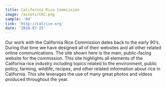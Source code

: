 ```yaml
---
title: California Rice Commission
image: /assets/CRC.png
sample: '04'
link: 'http://calrice.org'
date: '2018-07-25'
---
```

Our work with the California Rice Commission dates back to the early 90’s. During that time we have designed all of their websites and all other related online communications. The site shown here is the main, public-facing website for the commission. This site highlights all elements of the California rice industry including topics related to the environment, public policy, farming, wildlife, recipes, and other related information about rice in California. This site leverages the use of many great photos and videos produced throughout the year.
